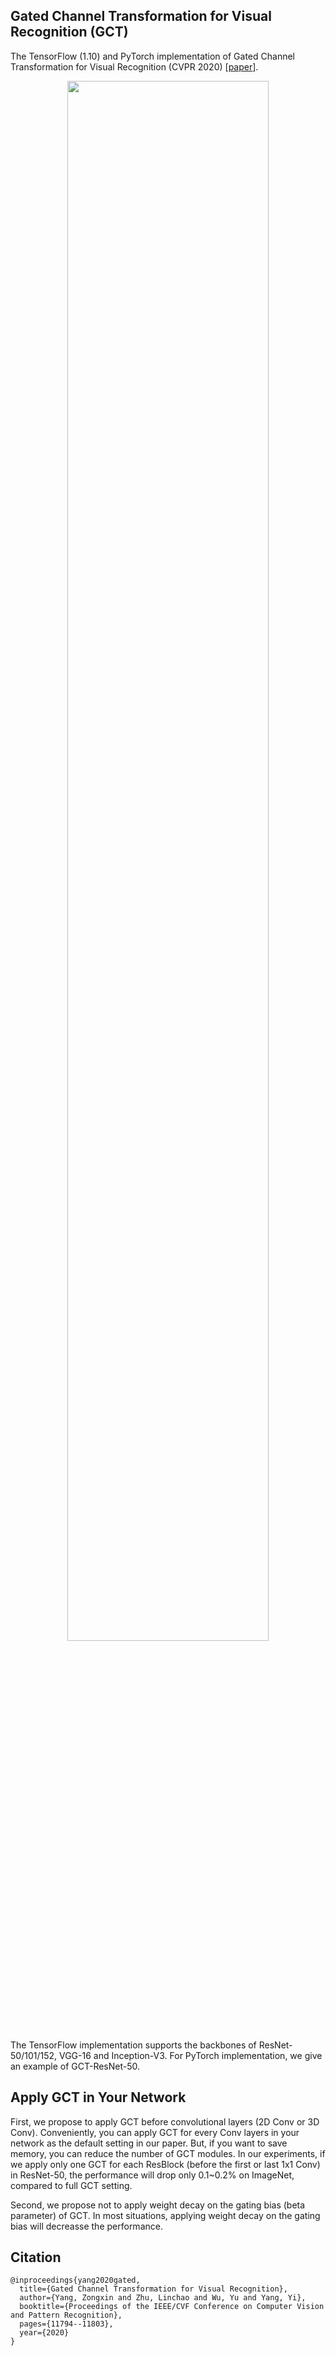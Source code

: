 ## Gated Channel Transformation for Visual Recognition (GCT)
The TensorFlow (1.10) and PyTorch implementation of Gated Channel Transformation for Visual Recognition (CVPR 2020) [[paper](http://openaccess.thecvf.com/content_CVPR_2020/papers/Yang_Gated_Channel_Transformation_for_Visual_Recognition_CVPR_2020_paper.pdf)].

<div align=center><img src="https://github.com/z-x-yang/GCT/raw/master/overview.png" width="80%"/></div>

The TensorFlow implementation supports the backbones of ResNet-50/101/152, VGG-16 and Inception-V3. For PyTorch implementation, we give an example of GCT-ResNet-50. 

## Apply GCT in Your Network
First, we propose to apply GCT before convolutional layers (2D Conv or 3D Conv). Conveniently, you can apply GCT for every Conv layers in your network as the default setting in our paper. But, if you want to save memory, you can reduce the number of GCT modules. In our experiments, if we apply only one GCT for each ResBlock (before the first or last 1x1 Conv) in ResNet-50, the performance will drop only 0.1~0.2% on ImageNet, compared to full GCT setting.

Second, we propose not to apply weight decay on the gating bias (beta parameter) of GCT. In most situations, applying weight decay on the gating bias will decreasse the performance.

## Citation
```
@inproceedings{yang2020gated,
  title={Gated Channel Transformation for Visual Recognition},
  author={Yang, Zongxin and Zhu, Linchao and Wu, Yu and Yang, Yi},
  booktitle={Proceedings of the IEEE/CVF Conference on Computer Vision and Pattern Recognition},
  pages={11794--11803},
  year={2020}
}
```


